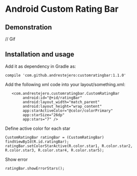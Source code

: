 # Android Custom Rating Bar

## Demonstration

// Gif

## Installation and usage

Add it as dependency in Gradle as:
```
compile 'com.github.andrestejero:customratingbar:1.1.0'
```

Add the following xml code into your layout/something.xml:

```
   <com.andrestejero.customratingbar.CustomRatingBar
        android:id="@+id/ratingBar"
        android:layout_width="match_parent"
        android:layout_height="wrap_content"
        app:starActiveColor="@color/colorPrimary"
        app:starSize="26dp"
        app:stars="7" />
```
Define active color for each star

```
CustomRatingBar ratingBar = (CustomRatingBar) findViewById(R.id.ratingBar);
ratingBar.setColorStarActive(R.color.star1, R.color.star2, R.color.star3, R.color.star4, R.color.star5);
```

Show error

```
ratingBar.showErrorStars();
```
